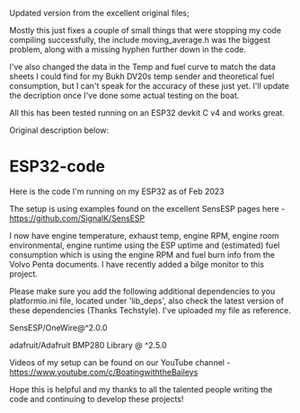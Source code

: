 Updated version from the excellent original files;

Mostly this just fixes a couple of small things that were stopping my code compiling successfully, the include moving_average.h was the biggest problem,
along with a missing hyphen further down in the code. 

I've also changed the data in the Temp and fuel curve to match the data sheets I could find for my Bukh DV20s temp sender and theoretical fuel consumption, 
but I can't speak for the accuracy of these just yet. I'll update the decription once I've done some actual testing on the boat.

All this has been tested running on an ESP32 devkit C v4 and works great. 

Original description below:

# ESP32-code
Here is the code I'm running on my ESP32 as of Feb 2023

The setup is using examples found on the excellent SensESP pages here - https://github.com/SignalK/SensESP 

I now have engine temperature, exhaust temp, engine RPM, engine room environmental, engine runtime using the ESP uptime and (estimated) fuel consumption which is using the engine RPM and fuel burn info from the Volvo Penta documents. I have recently added a bilge monitor to this project.

Please make sure you add the following additional dependencies to you platformio.ini file, located under 'lib_deps', also check the latest version of these dependencies (Thanks Techstyle). I've uploaded my file as reference.

SensESP/OneWire@^2.0.0 

adafruit/Adafruit BMP280 Library @ ^2.5.0

Videos of my setup can be found on our YouTube channel - https://www.youtube.com/c/BoatingwiththeBaileys

Hope this is helpful and my thanks to all the talented people writing the code and continuing to develop these projects!
